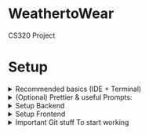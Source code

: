 # WeathertoWear
CS320 Project

# Setup

<details>
<summary>Recommended basics (IDE + Terminal)</summary>

- Install VSCode https://code.visualstudio.com/
- (Windows) Install Git & Git Bash https://git-scm.com/downloads
- Clone Project:
  - Open VSCode
  - Clone Git Repository...
  - Paste ```https://github.com/cooperemily02/WeathertoWear.git```
</details>

<details>
<summary>(Optional) Prettier & useful Prompts:</summary>

- Windows: Starship for git bash (run in `Git Bash`)
  ```
    mkdir -p "$HOME/.local/bin"
    curl -sS https://starship.rs/install.sh | sh -s -- --bin-dir "$HOME/.local/bin"
    nano ~/.bashrc
    ```
    This will open a little editor, paste the following:
    ```
    PATH=$PATH:~/.local/bin
    eval "$(starship init bash)"
    ```
    To save this, press `CTRL+X`, `Y`, `ENTER` 
- Mac: Spaceship prompt (Note, to bring back the normal prompt later, delete the new line added in your ~/.zshrc)
```
brew install spaceship
echo "source $(brew --prefix)/opt/spaceship/spaceship.zsh" >>! ~/.zshrc
```
</details>
<details>
<summary>Setup Backend</summary>

- In VSCode (*Inside the project* now), open terminal (`CTRL+SHIFT+P`, search for "toggle terminal") (or just ``` CTRL+` ```)
- (Windows) Select `git bash`, *see [picture](vscode-list-terminals-place.png)*
- **important** Virtual Environment Setup:
- Windows:
```
cd backend
python -m venv venv
# (Windows) Activate the venv:
. venv/Scripts/activate
# (Both) Install reqs
pip install -r requirements.txt
```
- Mac:
```
cd backend
python -m venv venv
# (Mac/Linux) Activate the venv:
. venv/bin/activate
# (Both) Install reqs
pip install -r requirements.txt
```
- Now we have a virtual environment inside `backend/venv`, make sure your IDE uses it
- To make VSCode use it:
  - On the left side-bar, click Extensions, search &  install `Python`
  - Command Palette `CTRL+SHIFT+P`
  - Type `Python: Select Interpreter`
  - Put `.\backend\venv\Scripts\python.exe` (Windows) or `./backend/venv/bin/python` (Mac/Linux) *It should auto-complete, otherwise `Enter path...` Then `Find` and pick the right one with your mouse*
- **To start the backend server, run `api.py`**
  - (Make sure the IDE is setup to use the correct python, or that you activate the virtual env before typing `python api.py`)
- Done! if you want, make VSCode use `Git Bash` by default so you don't have to repeat that step (See [picture](vscode-list-terminals-place.png).
- (Note: There are obviously many ways to set it up, but this is a recommended & simple way)
</details>

<details>
<summary>Setup Frontend</summary>

- Make sure `node` is installed. ([windows](https://nodejs.org/en/download/), [Mac](https://changelog.com/posts/install-node-js-with-homebrew-on-os-x))

```
cd my-app
npm install --force
npm start
```
</details>

<details>
<summary>Important Git stuff To start working</summary>
- Create a branch & associated pull request, so others can give feedback on your work.
- To collaborate on new branches others made: 

```
git fetch
git checkout THE-NEW-BRANCH
```

- To create a new branch: (**Consider what to branch off of, i.e if you need the latest backend code you may first checkout something other than main, then make your own**)
```git checkout -b GOOD-BRANCH-NAME```
- The first time you try to ```git push``` a new branch, it will output something you need to copy/paste first. Then ```git push``` again
- Avoid pushing directly to branches others work on, instead push to yours and create a pull request when you want others to review.

</details>
